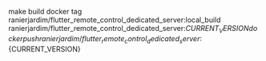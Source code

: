 make build
docker tag ranierjardim/flutter_remote_control_dedicated_server:local_build ranierjardim/flutter_remote_control_dedicated_server:${CURRENT_VERSION}
docker push ranierjardim/flutter_remote_control_dedicated_server:${CURRENT_VERSION}
